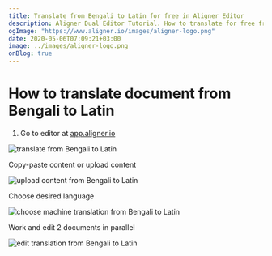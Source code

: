 ```yaml
---
title: Translate from Bengali to Latin for free in Aligner Editor
description: Aligner Dual Editor Tutorial. How to translate for free from Bengali to Latin. Aligner is multilingual document management platform. 
ogImage: "https://www.aligner.io/images/aligner-logo.png"
date: 2020-05-06T07:09:21+03:00
image: ../images/aligner-logo.png
onBlog: true
---
```


# How to translate document from Bengali to Latin

1. Go to editor at [app.aligner.io](https://app.aligner.io "Aligner App web page")

![translate from Bengali to Latin](../aligner-blank-editor.png "translate from Bengali to Latin")

Copy-paste content or upload content

![upload content from Bengali to Latin](../aligner-uploaded-document.png "upload content from Bengali to Latin")

Choose desired language

![choose machine translation from Bengali to Latin](../aligner-language-dropdown.png "choose machine translation from Bengali to Latin")

Work and edit 2 documents in parallel

![edit translation from Bengali to Latin](../aligner-double-sitded-editor.png "edit translation from Bengali to Latin")

